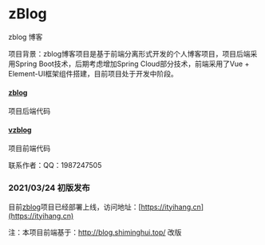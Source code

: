 # zBlog
zblog 博客

项目背景：zblog博客项目是基于前端分离形式开发的个人博客项目，项目后端采用Spring Boot技术，后期考虑增加Spring Cloud部分技术，前端采用了Vue + Element-UI框架组件搭建，目前项目处于开发中阶段。

#### [zblog](https://github.com/Joues/zBlog/tree/main/zblog) 
项目后端代码

#### [vzblog](https://github.com/Joues/zBlog/tree/main/zblogv) 
项目前端代码

联系作者：QQ：1987247505

### 2021/03/24 初版发布
目前[zblog](https://ityihang.cn)项目已经部署上线，访问地址：[https://ityihang.cn](https://ityihang.cn)

注：本项目前端基于：http://blog.shiminghui.top/ 改版